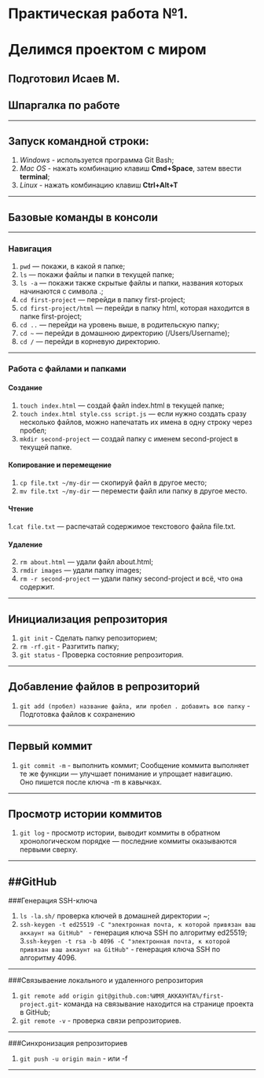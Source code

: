 # Практическая работа №1. 
# Делимся проектом с миром
## Подготовил Исаев М.
## Шпаргалка по работе

---
## Запуск командной строки:
1. *Windows*  - используется программа Git Bash;
2. *Mac OS* - нажать комбинацию клавиш **Cmd+Space**, затем ввести **terminal**;
3. *Linux* - нажать комбинацию клавиш **Ctrl+Alt+T**
---
## Базовые команды в консоли
---
### Навигация
1. ```pwd```  — покажи, в какой я папке;
2. ```ls```  — покажи файлы и папки в текущей папке;
3. ```ls -a``` — покажи также скрытые файлы и папки, названия которых начинаются с символа .;
4. ```cd first-project```  — перейди в папку first-project;
5. ```cd first-project/html``` — перейди в папку html, которая находится в папке first-project;
6. ```cd ..``` — перейди на уровень выше, в родительскую папку;
7. ```cd ~``` — перейди в домашнюю директорию (/Users/Username);
8. ```cd /``` — перейди в корневую директорию.
---
### Работа с файлами и папками

#### Создание
1. ```touch index.html```  — создай файл index.html в текущей папке;
2. ```touch index.html style.css script.js``` — если нужно создать сразу несколько файлов, можно напечатать их имена в одну строку через пробел;
3. ```mkdir second-project```  — создай папку с именем second-project в текущей папке.
#### Копирование и перемещение
1. ```cp file.txt ~/my-dir``` — скопируй файл в другое место;
2. ```mv file.txt ~/my-dir``` — перемести файл или папку в другое место.
#### Чтение
1.```cat file.txt``` — распечатай содержимое текстового файла file.txt.
#### Удаление
2. ```rm about.html``` — удали файл about.html;
3. ```rmdir images```  — удали папку images;
4. ```rm -r second-project``` — удали папку second-project и всё, что она содержит.
---
## Инициализация репрозитория 
1. ```git init``` - Сделать папку репозиторием;
2. ```rm -rf.git``` - Разгитить папку;
3. ```git status``` - Проверка состояние репрозитория.
---
## Добавление файлов в репрозиторий
1. ```git add (пробел) название файла, или пробел . добавить всю папку``` - Подготовка файлов к сохранению
---
## Первый коммит
1. ```git commit -m``` - выполнить коммит;
Сообщение коммита выполняет те же функции — улучшает понимание и упрощает навигацию.<br> Оно пишется после ключа -m в кавычках.
---
## Просмотр истории коммитов
1. ```git log``` - просмотр истории, выводит коммиты в обратном хронологическом порядке — последние коммиты оказываются первыми сверху.
---
##GitHub
---
###Генерация SSH-ключа
1. ```ls -la.sh/``` проверка ключей в домашней директории ~;
2. ```ssh-keygen -t ed25519 -C "электронная почта, к которой привязан ваш аккаунт на GitHub" ``` - генерация ключа SSH  по алгоритму ed25519;
3.```ssh-keygen -t rsa -b 4096 -C "электронная почта, к которой привязан ваш аккаунт на GitHub"``` - генерация ключа SSH по алгоритму 4096.
---
###Связываение локального и удаленного репрозитория
1. ```git remote add origin git@github.com:%ИМЯ_АККАУНТА%/first-project.git```- команда на связывание находится на странице проекта в GitHub;
2. ```git remote -v``` - проверка связи репрозиториев.
---
###Синхронизация репрозиториев
1. ```git push -u origin main``` - или -f
---